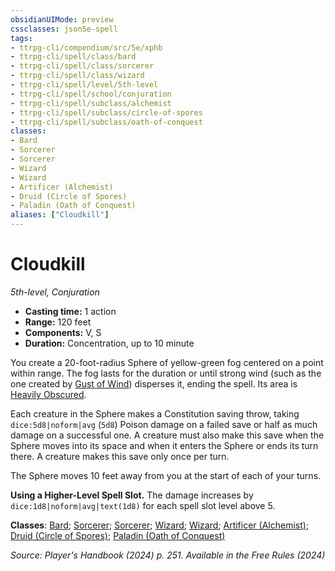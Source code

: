 ```yaml
---
obsidianUIMode: preview
cssclasses: json5e-spell
tags:
- ttrpg-cli/compendium/src/5e/xphb
- ttrpg-cli/spell/class/bard
- ttrpg-cli/spell/class/sorcerer
- ttrpg-cli/spell/class/wizard
- ttrpg-cli/spell/level/5th-level
- ttrpg-cli/spell/school/conjuration
- ttrpg-cli/spell/subclass/alchemist
- ttrpg-cli/spell/subclass/circle-of-spores
- ttrpg-cli/spell/subclass/oath-of-conquest
classes:
- Bard
- Sorcerer
- Sorcerer
- Wizard
- Wizard
- Artificer (Alchemist)
- Druid (Circle of Spores)
- Paladin (Oath of Conquest)
aliases: ["Cloudkill"]
---
```

# Cloudkill
*5th-level, Conjuration*  

- **Casting time:** 1 action
- **Range:** 120 feet
- **Components:** V, S
- **Duration:** Concentration, up to 10 minute

You create a 20-foot-radius Sphere of yellow-green fog centered on a point within range. The fog lasts for the duration or until strong wind (such as the one created by [Gust of Wind](3-Compendium/spells/gust-of-wind-xphb.md)) disperses it, ending the spell. Its area is [Heavily Obscured](3-Compendium/rules/variant-rules/heavily-obscured-xphb.md).

Each creature in the Sphere makes a Constitution saving throw, taking `dice:5d8|noform|avg` (`5d8`) Poison damage on a failed save or half as much damage on a successful one. A creature must also make this save when the Sphere moves into its space and when it enters the Sphere or ends its turn there. A creature makes this save only once per turn.

The Sphere moves 10 feet away from you at the start of each of your turns.

**Using a Higher-Level Spell Slot.** The damage increases by `dice:1d8|noform|avg|text(1d8)` for each spell slot level above 5.

**Classes**: [Bard](list-spells-classes-bard); [Sorcerer](list-spells-classes-sorcerer); [Sorcerer](list-spells-classes-sorcerer); [Wizard](list-spells-classes-wizard); [Wizard](list-spells-classes-wizard); [Artificer (Alchemist)](list-spells-classes-artificer-alchemist-tce); [Druid (Circle of Spores)](list-spells-classes-druid-xphb-circle-of-spores-tce); [Paladin (Oath of Conquest)](list-spells-classes-paladin-xphb-oath-of-conquest-xge)

*Source: Player's Handbook (2024) p. 251. Available in the Free Rules (2024)*